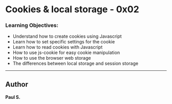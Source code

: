 # Cookies & local storage - 0x02

### Learning Objectives:
*    Understand how to create cookies using Javascript
*    Learn how to set specific settings for the cookie
*    Learn how to read cookies with Javascript
*    How to use js-cookie for easy cookie manipulation
*    How to use the browser web storage
*    The differences between local storage and session storage

--- 
## Author 
#### Paul S.